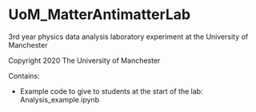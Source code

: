 # UoM_MatterAntimatterLab

3rd year physics data analysis laboratory experiment at the University of Manchester

Copyright 2020 The University of Manchester


Contains:
- Example code to give to students at the start of the lab: Analysis_example.ipynb
